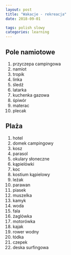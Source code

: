 ```yaml
---
layout: post
title: "Wakacje - rekreacja"
date: 2018-09-01

tags: polish slowy
categories: learning
---
```

## Pole namiotowe

1. przyczepa campingowa
2. namiot
3. tropik
4. linka
5. śledź
6. latarka
7. kuchenka gazowa
8. śpiwór
9. materac
10. plecak

## Plaża

1. hotel
2. domek campingowy
3. kosz
4. parasol
5. okulary słoneczne
6. kąpielówki
7. koc
8. kostium kąpielowy
9. leżak
10. parawan
11. piasek
12. muszelka
13. kamyk
14. woda
15. fala
16. żaglówka
17. motorówka
18. kajak
19. rower wodny
20. łódka
21. czepek
22. deska surfingowa